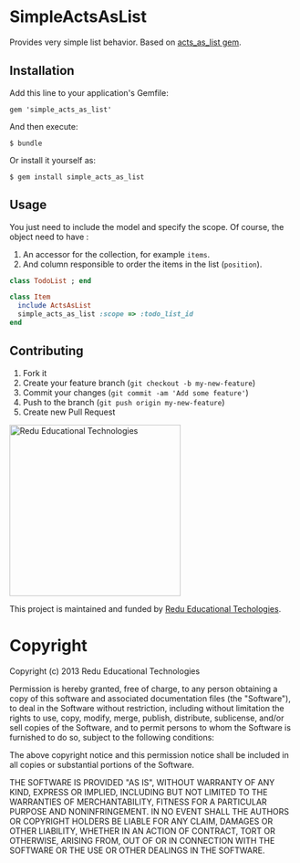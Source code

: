 # SimpleActsAsList

Provides very simple list behavior.
Based on [acts_as_list gem](https://github.com/swanandp/acts_as_list).

## Installation

Add this line to your application's Gemfile:

    gem 'simple_acts_as_list'

And then execute:

    $ bundle

Or install it yourself as:

    $ gem install simple_acts_as_list

## Usage

You just need to include the model and specify the scope. Of course, the object need to have :
1. An accessor for the collection, for example `items`.
2. And column responsible to order the items in the list (`position`).

```ruby
class TodoList ; end

class Item
  include ActsAsList
  simple_acts_as_list :scope => :todo_list_id
end
```

## Contributing

1. Fork it
2. Create your feature branch (`git checkout -b my-new-feature`)
3. Commit your changes (`git commit -am 'Add some feature'`)
4. Push to the branch (`git push origin my-new-feature`)
5. Create new Pull Request


<img src="https://github.com/downloads/redu/redupy/redutech-marca.png" alt="Redu Educational Technologies" width="300">

This project is maintained and funded by [Redu Educational Techologies](http://tech.redu.com.br).

# Copyright

Copyright (c) 2013 Redu Educational Technologies

Permission is hereby granted, free of charge, to any person obtaining a copy of this software and associated documentation files (the "Software"), to deal in the Software without restriction, including without limitation the rights to use, copy, modify, merge, publish, distribute, sublicense, and/or sell copies of the Software, and to permit persons to whom the Software is furnished to do so, subject to the following conditions:

The above copyright notice and this permission notice shall be included in all copies or substantial portions of the Software.

THE SOFTWARE IS PROVIDED "AS IS", WITHOUT WARRANTY OF ANY KIND, EXPRESS OR IMPLIED, INCLUDING BUT NOT LIMITED TO THE WARRANTIES OF MERCHANTABILITY, FITNESS FOR A PARTICULAR PURPOSE AND NONINFRINGEMENT. IN NO EVENT SHALL THE AUTHORS OR COPYRIGHT HOLDERS BE LIABLE FOR ANY CLAIM, DAMAGES OR OTHER LIABILITY, WHETHER IN AN ACTION OF CONTRACT, TORT OR OTHERWISE, ARISING FROM, OUT OF OR IN CONNECTION WITH THE SOFTWARE OR THE USE OR OTHER DEALINGS IN THE SOFTWARE.

